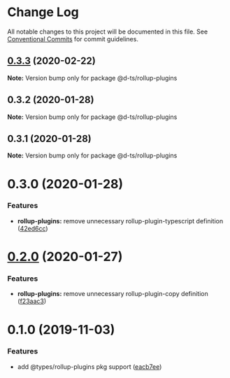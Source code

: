 # Change Log

All notable changes to this project will be documented in this file.
See [Conventional Commits](https://conventionalcommits.org) for commit guidelines.

## [0.3.3](https://github.com/rx-ts/types/compare/@d-ts/rollup-plugins@0.3.2...@d-ts/rollup-plugins@0.3.3) (2020-02-22)

**Note:** Version bump only for package @d-ts/rollup-plugins





## 0.3.2 (2020-01-28)

**Note:** Version bump only for package @d-ts/rollup-plugins





## 0.3.1 (2020-01-28)

**Note:** Version bump only for package @d-ts/rollup-plugins





# 0.3.0 (2020-01-28)


### Features

* **rollup-plugins:** remove unnecessary rollup-plugin-typescript definition ([42ed6cc](https://github.com/rx-ts/types/commit/42ed6cca2c473a463035c105760428d96dca0a75))





# [0.2.0](https://github.com/rx-ts/types/compare/@d-ts/rollup-plugins@0.1.0...@d-ts/rollup-plugins@0.2.0) (2020-01-27)


### Features

* **rollup-plugins:** remove unnecessary rollup-plugin-copy definition ([f23aac3](https://github.com/rx-ts/types/commit/f23aac3be75167f3fd28f60a947b116b1aa342dd))





# 0.1.0 (2019-11-03)


### Features

* add @types/rollup-plugins pkg support ([eacb7ee](https://github.com/rx-ts/types/commit/eacb7ee5f5412725964bb93467ce59f95588e96b))
